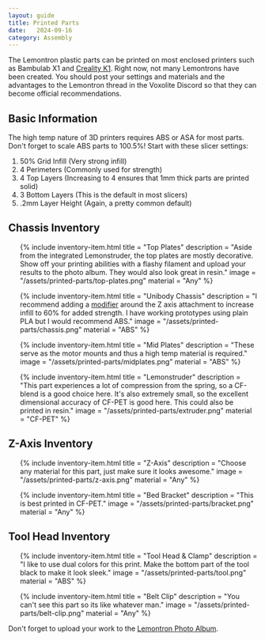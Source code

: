 ```yaml
---
layout: guide
title: Printed Parts
date:   2024-09-16
category: Assembly
---
```


The Lemontron plastic parts can be printed on most enclosed printers such as Bambulab X1
and <a href="https://amzn.to/47ut5uQ" target="_blank">Creality K1</a>. Right now, not many Lemontrons have been created.
You should post your settings and materials and the advantages to the Lemontron
thread in the Voxolite Discord so that they can become official recommendations.

## Basic Information

The high temp nature of 3D printers requires ABS or ASA for most parts. Don't forget to scale ABS parts to 100.5%! Start with these slicer settings:

1. 50% Grid Infill (Very strong infill)
2. 4 Perimeters (Commonly used for strength)
3. 4 Top Layers (Increasing to 4 ensures that 1mm thick parts are printed solid)
4. 3 Bottom Layers (This is the default in most slicers)
5. .2mm Layer Height (Again, a pretty common default)

## Chassis Inventory

<ul class="inventory">

{% include inventory-item.html
title = "Top Plates"
description = "Aside from the integrated Lemonstruder, the top plates are mostly decorative. Show off your printing
abilities with a flashy filament and upload your results to the photo album. They would also look great in resin."
image = "/assets/printed-parts/top-plates.png"
material = "Any"
%}

{% include inventory-item.html
title = "Unibody Chassis"
description = "I recommend adding a <a href='https://www.youtube.com/watch?v=leHHulARH9Q' target='_blank'>modifier</a>
around
the Z axis attachment to increase infill to 60% for added strength. I have working prototypes using plain PLA but I
would recommend ABS."
image = "/assets/printed-parts/chassis.png"
material = "ABS"
%}

{% include inventory-item.html
title = "Mid Plates"
description = "These serve as the motor mounts and thus a high temp material is required."
image = "/assets/printed-parts/midplates.png"
material = "ABS"
%}

{% include inventory-item.html
title = "Lemonstruder"
description = "This part experiences a lot of compression from the spring, so a CF-blend is a good choice here. It's
also extremely small, so the excellent dimensional accuracy of CF-PET is good here. This could also be printed in
resin."
image = "/assets/printed-parts/extruder.png"
material = "CF-PET"
%}

</ul>

## Z-Axis Inventory

<ul class="inventory">

{% include inventory-item.html
title = "Z-Axis"
description = "Choose any material for this part, just make sure it looks awesome."
image = "/assets/printed-parts/z-axis.png"
material = "Any"
%}

{% include inventory-item.html
title = "Bed Bracket"
description = "This is best printed in CF-PET."
image = "/assets/printed-parts/bracket.png"
material = "Any"
%}

</ul>

## Tool Head Inventory

<ul class="inventory">

{% include inventory-item.html
title = "Tool Head & Clamp"
description = "I like to use dual colors for this print. Make the bottom part of the tool black to make it look
sleek."
image = "/assets/printed-parts/tool.png"
material = "ABS"
%}

{% include inventory-item.html
title = "Belt Clip"
description = "You can't see this part so its like whatever man."
image = "/assets/printed-parts/belt-clip.png"
material = "Any"
%}

</ul>

Don't forget to upload your work to
the [Lemontron Photo Album](https://photos.app.goo.gl/ymJsbDJciHWHy3QJ8).